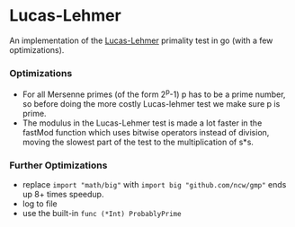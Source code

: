 # Lucas-Lehmer
An implementation of the [Lucas-Lehmer](https://en.wikipedia.org/wiki/Lucas–Lehmer_primality_test) primality test in go (with a few optimizations).

### Optimizations
 * For all Mersenne primes (of the form 2<sup>p</sup>-1) p has to be a prime number, so before doing the more costly Lucas-lehmer test we make sure p is prime.
 * The modulus in the Lucas-Lehmer test is made a lot faster in the fastMod function which uses bitwise operators instead of division, moving the slowest part of the test to the multiplication of s*s.

### Further Optimizations
- replace `import "math/big"` with `import big "github.com/ncw/gmp"` ends up 8+ times speedup.
- log to file
- use the built-in `func (*Int) ProbablyPrime`  